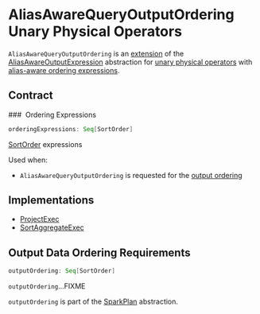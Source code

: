 # AliasAwareQueryOutputOrdering Unary Physical Operators

`AliasAwareQueryOutputOrdering` is an [extension](#contract) of the [AliasAwareOutputExpression](AliasAwareOutputExpression.md) abstraction for [unary physical operators](#implementations) with [alias-aware ordering expressions](#orderingExpressions).

## Contract

### <span id="orderingExpressions"> Ordering Expressions

```scala
orderingExpressions: Seq[SortOrder]
```

[SortOrder](../expressions/SortOrder.md) expressions

Used when:

* `AliasAwareQueryOutputOrdering` is requested for the [output ordering](#outputOrdering)

## Implementations

* [ProjectExec](ProjectExec.md)
* [SortAggregateExec](SortAggregateExec.md)

## <span id="outputOrdering"> Output Data Ordering Requirements

```scala
outputOrdering: Seq[SortOrder]
```

`outputOrdering`...FIXME

`outputOrdering` is part of the [SparkPlan](SparkPlan.md#outputOrdering) abstraction.
